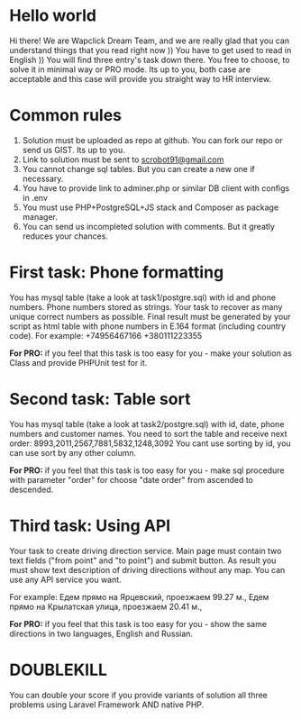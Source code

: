 # Hello world

Hi there! We are Wapclick Dream Team, and we are really glad that you can understand things that you read right now )) You have to get used to read in English ))
You will find three entry's task down there. You free to choose, to solve it in minimal way or PRO mode.
Its up to you, both case are acceptable and this case will provide you straight way to HR interview. 

# Common rules

1. Solution must be uploaded as repo at github. You can fork our repo or send us GIST. Its up to you.
2. Link to solution must be sent to scrobot91@gmail.com
3. You cannot change sql tables. But you can create a new one if necessary.
4. You have to provide link to adminer.php or similar DB client with configs in .env 
5. You must use PHP+PostgreSQL+JS stack and Composer as package manager.
6. You can send us incompleted solution with comments. But it greatly reduces your chances.

# First task: Phone formatting

You has mysql table (take a look at task1/postgre.sql) with id and phone numbers.
Phone numbers stored as strings. Your task to recover as many unique correct numbers as possible.
Final result must be generated by your script as html table with phone numbers in E.164 format (including country code).
 For example:
 +74956467166
 +380111223355
 
**For PRO:**
if you feel that this task is too easy for you - make your solution as Class and provide PHPUnit test for it.

# Second task: Table sort

You has mysql table (take a look at task2/postgre.sql) with id, date, phone numbers and customer names.
You need to sort the table and receive next order: 8993,2011,2567,7881,5832,1248,3092
You cant use sorting by id, you can use sort by any other column.

**For PRO:**
if you feel that this task is too easy for you - make sql procedure with parameter "order" for choose "date order" from ascended to descended.

# Third task: Using API

Your task to create driving direction service.
Main page must contain two text fields ("from point" and "to point") and submit button.
As result you must show text description of driving directions without any map.
You can use any API service you want.

For example:
Едем прямо на Ярцевский, проезжаем 99.27 м.,
Едем прямо на Крылатская улица, проезжаем 20.41 м.,

**For PRO:**
if you feel that this task is too easy for you - show the same directions in two languages, English and Russian.

# DOUBLEKILL

You can double your score if you provide variants of solution all three problems using Laravel Framework AND native PHP.

